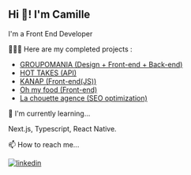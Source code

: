 ## Hi 👋! I'm Camille

I'm a Front End Developer

👨🏾‍💻 Here are my completed projects :

- [GROUPOMANIA (Design + Front-end + Back-end)](https://github.com/sparkddr/GROUPOMANIA-CAMARA-CAMILLE)
- [HOT TAKES (API)](https://github.com/sparkddr/HotTakesGlobalRepo-CC)
- [KANAP (Front-end(JS))](https://github.com/sparkddr/P5-Dev-Web-Kanap-master)
- [Oh my food (Front-end)](https://github.com/sparkddr/CamaraCamille_3_19012022)
- [La chouette agence (SEO optimization)](https://github.com/sparkddr/P4_CC)




🧠 I'm currently learning...

Next.js, Typescript, React Native.

📫 How to reach me...

[![linkedin](https://img.shields.io/badge/linkedin-0A66C2?style=for-the-badge&logo=linkedin&logoColor=white)](https://www.linkedin.com/in/camillecamara/)
